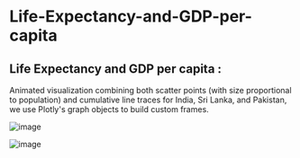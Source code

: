 # Life-Expectancy-and-GDP-per-capita
## Life Expectancy and GDP per capita : 
Animated visualization combining both scatter points (with size proportional to population) and cumulative line traces for India, Sri Lanka, and Pakistan, we use Plotly's graph objects to build custom frames.

![image](https://github.com/user-attachments/assets/69c3fdb2-56ff-424c-bc9c-3c946627f221)

![image](https://github.com/user-attachments/assets/b5254b49-93d7-4ce7-9a76-a9df6e1204b1)



